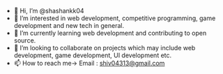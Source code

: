 - 👋 Hi, I’m @shashankk04
- 👀 I’m interested in web development, competitive programming, game development and new tech in general.
- 🌱 I’m currently learning web development and contributing to open source.
- 💞️ I’m looking to collaborate on projects which may include web development, game development, UI development etc.
- 📫 How to reach me-> Email : shiv04313@gmail.com

<!---
shashankk04/shashankk04 is a ✨ special ✨ repository because its `README.md` (this file) appears on your GitHub profile.
You can click the Preview link to take a look at your changes.
--->
